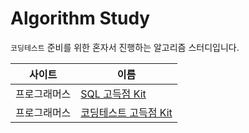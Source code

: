 # Algorithm Study
`코딩테스트` 준비를 위한 혼자서 진행하는 알고리즘 스터디입니다.

| 사이트    | 이름                                                                                                                                                                            |
|--------|-------------------------------------------------------------------------------------------------------------------------------------------------------------------------------|
| 프로그래머스 | [SQL 고득점 Kit](https://github.com/SSUHYUNKIM/algorithm-study/tree/main/%5B%ED%94%84%EB%A1%9C%EA%B7%B8%EB%9E%98%EB%A8%B8%EC%8A%A4%5D%20SQL%20%EA%B3%A0%EB%93%9D%EC%A0%90%20Kit) |
| 프로그래머스 | [코딩테스트 고득점 Kit](https://github.com/SSUHYUNKIM/algorithm-study/tree/main/%5B%ED%94%84%EB%A1%9C%EA%B7%B8%EB%9E%98%EB%A8%B8%EC%8A%A4%5D%20%EC%BD%94%EB%94%A9%ED%85%8C%EC%8A%A4%ED%8A%B8%20%EA%B3%A0%EB%93%9D%EC%A0%90%20Kit)                                                                                                                                                             |